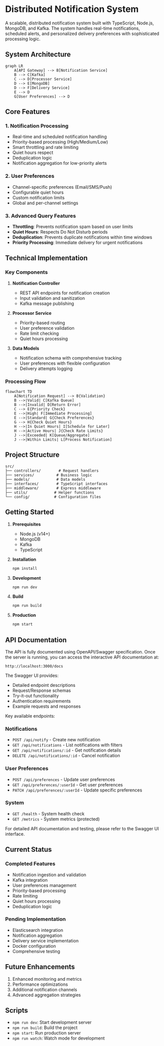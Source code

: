 # Distributed Notification System

A scalable, distributed notification system built with TypeScript, Node.js, MongoDB, and Kafka. The system handles real-time notifications, scheduled alerts, and personalized delivery preferences with sophisticated processing logic.

## System Architecture

```mermaid
graph LR
    A[API Gateway] --> B[Notification Service]
    B --> C[Kafka]
    C --> D[Processor Service]
    D --> E[MongoDB]
    D --> F[Delivery Service]
    E --> D
    G[User Preferences] --> D
```

## Core Features

### 1. Notification Processing

- Real-time and scheduled notification handling
- Priority-based processing (High/Medium/Low)
- Smart throttling and rate limiting
- Quiet hours respect
- Deduplication logic
- Notification aggregation for low-priority alerts

### 2. User Preferences

- Channel-specific preferences (Email/SMS/Push)
- Configurable quiet hours
- Custom notification limits
- Global and per-channel settings

### 3. Advanced Query Features

- **Throttling**: Prevents notification spam based on user limits
- **Quiet Hours**: Respects Do Not Disturb periods
- **Deduplication**: Prevents duplicate notifications within time windows
- **Priority Processing**: Immediate delivery for urgent notifications

## Technical Implementation

### Key Components

1. **Notification Controller**

   - REST API endpoints for notification creation
   - Input validation and sanitization
   - Kafka message publishing

2. **Processor Service**

   - Priority-based routing
   - User preference validation
   - Rate limit checking
   - Quiet hours processing

3. **Data Models**
   - Notification schema with comprehensive tracking
   - User preferences with flexible configuration
   - Delivery attempts logging

### Processing Flow

```mermaid
flowchart TD
    A[Notification Request] --> B{Validation}
    B -->|Valid| C[Kafka Queue]
    B -->|Invalid| D[Return Error]
    C --> E{Priority Check}
    E -->|High| F[Immediate Processing]
    E -->|Standard| G{Check Preferences}
    G --> H{Check Quiet Hours}
    H -->|In Quiet Hours| I[Schedule for Later]
    H -->|Active Hours| J{Check Rate Limits}
    J -->|Exceeded| K[Queue/Aggregate]
    J -->|Within Limits| L[Process Notification]
```

## Project Structure

```
src/
├── controllers/        # Request handlers
├── services/          # Business logic
├── models/            # Data models
├── interfaces/        # TypeScript interfaces
├── middleware/        # Express middleware
├── utils/            # Helper functions
└── config/           # Configuration files
```

## Getting Started

1. **Prerequisites**

   - Node.js (v14+)
   - MongoDB
   - Kafka
   - TypeScript

2. **Installation**

   ```bash
   npm install
   ```

3. **Development**

   ```bash
   npm run dev
   ```

4. **Build**

   ```bash
   npm run build
   ```

5. **Production**
   ```bash
   npm start
   ```

## API Documentation

The API is fully documented using OpenAPI/Swagger specification. Once the server is running, you can access the interactive API documentation at:

```
http://localhost:3000/docs
```

The Swagger UI provides:
- Detailed endpoint descriptions
- Request/Response schemas
- Try-it-out functionality
- Authentication requirements
- Example requests and responses

Key available endpoints:

### Notifications
- `POST /api/notify` - Create new notification
- `GET /api/notifications` - List notifications with filters
- `GET /api/notifications/:id` - Get notification details
- `DELETE /api/notifications/:id` - Cancel notification

### User Preferences
- `POST /api/preferences` - Update user preferences
- `GET /api/preferences/:userId` - Get user preferences
- `PATCH /api/preferences/:userId` - Update specific preferences

### System
- `GET /health` - System health check
- `GET /metrics` - System metrics (protected)

For detailed API documentation and testing, please refer to the Swagger UI interface.

## Current Status

### Completed Features

- Notification ingestion and validation
- Kafka integration
- User preferences management
- Priority-based processing
- Rate limiting
- Quiet hours processing
- Deduplication logic

### Pending Implementation

- Elasticsearch integration
- Notification aggregation
- Delivery service implementation
- Docker configuration
- Comprehensive testing

## Future Enhancements

1. Enhanced monitoring and metrics
2. Performance optimizations
3. Additional notification channels
4. Advanced aggregation strategies

## Scripts

- `npm run dev`: Start development server
- `npm run build`: Build the project
- `npm start`: Run production server
- `npm run watch`: Watch mode for development

